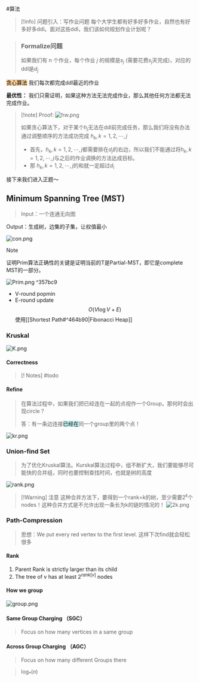 #算法 

>[!info] 问题引入：写作业问题
>每个大学生都有好多好多作业，自然也有好多好多ddl。面对这些ddl，我们该如何规划作业计划呢？

>###  Formalize问题
>如果我们有 n 个作业，每个作业 $j$ 的规模是$s_{j}$ (需要花费$s_{j}$天完成)，对应的ddl是$d_{j}$

<mark style="background: #FFB86CA6;">贪心算法</mark>   我们每次都完成ddl最近的作业

**最优性：** 我们只需证明，如果这种方法无法完成作业，那么其他任何方法都无法完成作业。
>[!note] Proof:
>![hw.png](https://obsidian-1317758465.cos.ap-shanghai.myqcloud.com/images/hw.png)
>
>如果贪心算法下，对于某个$h_{j}$无法在ddl前完成任务，那么我们将没有办法通过调整顺序的方法成功完成 $h_{k},k=1,2,\cdots,j$
>* 首先，$h_{k},k=1,2,\cdots,j$都需要排在$d_{j}$的右边，所以我们不能通过将$h_{k},k=1,2,\cdots,j$与之后的作业调换的方法达成目标。
>* 那 $h_{k},k=1,2,\cdots,j$的和就一定超过$d_{i}$

接下来我们进入正题～



## Minimum Spanning Tree (MST)
>Input：一个连通无向图
>
Output：生成树，边集的子集，让权值最小

![con.png](https://obsidian-1317758465.cos.ap-shanghai.myqcloud.com/images/con.png)
>[!Note]
>证明Prim算法正确性的关键是证明当前的T是Partial-MST，即它是complete MST的一部分。

![Prim.png](https://obsidian-1317758465.cos.ap-shanghai.myqcloud.com/images/Prim.png) ^357bc9

* V-round popmin
* E-round update
$$O(V\log V+E)$$
使用[[Shortest Path#^464b90|Fibonacci Heap]]
### Kruskal
![K.png](https://obsidian-1317758465.cos.ap-shanghai.myqcloud.com/images/K.png)
#### Correctness
>[! Notes] 
>#todo

#### Refine
>在算法过程中，如果我们把已经连在一起的点视作一个Group，那何时会出现circle？
>
>答：有一条边连接<mark style="background: #ABF7F7A6;">已经在</mark>同一个group里的两个点！

![kr.png](https://obsidian-1317758465.cos.ap-shanghai.myqcloud.com/images/kr.png)

### Union-find Set
> 为了优化Kruskal算法。Kurskal算法过程中，组不断扩大，我们要能够尽可能快的合并组，同时也要控制查找时间，也就是树的高度

![rank.png](https://obsidian-1317758465.cos.ap-shanghai.myqcloud.com/images/rank.png)

>[!Warning] 注意
>这种合并方法下，要得到一个rank=k的树，至少需要$2^k$个nodes！这种合并方式是不允许出现一条长为k的链的情况的！
>![2k.png](https://obsidian-1317758465.cos.ap-shanghai.myqcloud.com/images/2k.png)

### Path-Compression
>思想：We put every red vertex to the first level. 这样下次find就会轻松很多

#### Rank
1. Parent Rank is strictly larger than its child
2. The tree of v has at least $2^{rank[v]}$ nodes

#### How we group
![group.png](https://obsidian-1317758465.cos.ap-shanghai.myqcloud.com/images/group.png)


#### Same Group Charging （SGC）
> Focus on how many vertices in a same group

#### Across Group Charging （AGC）
> Focus on how many different Groups there


> $\log_{*}(n)$